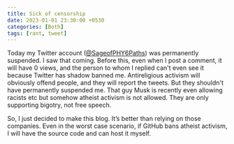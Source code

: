 ```yaml
---
title: Sick of censorship
date: 2023-01-01 23:30:00 +0530
categories: [Both]
tags: [rant, tweet]
---
```

Today my Twitter account (<a href="https://twitter.com/SageofPHY6Paths" target="_blank">@SageofPHY6Paths</a>) was permanently suspended. I saw that coming. Before this, even when I post a comment, it will have 0 views, and the person to whom I replied can't even see it because Twitter has shadow banned me. Antireligious activism will obviously offend people, and they will report the tweets. But they shouldn't have permanently suspended me. That guy Musk is recently even allowing racists etc but somehow atheist activism is not allowed. They are only supporting bigotry, not free speech.

So, I just decided to make this blog. It’s better than relying on those companies. Even in the worst case scenario, if GitHub bans atheist activism, I will have the source code and can host it myself.